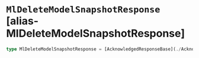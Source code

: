 # `MlDeleteModelSnapshotResponse` [alias-MlDeleteModelSnapshotResponse]
```typescript
type MlDeleteModelSnapshotResponse = [AcknowledgedResponseBase](./AcknowledgedResponseBase.md);
```

